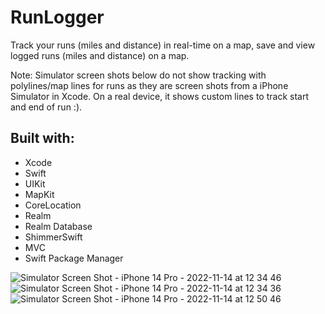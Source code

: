 # RunLogger
Track your runs (miles and distance) in real-time on a map, save and view logged runs (miles and distance) on a map.  

Note: Simulator screen shots below do not show tracking with polylines/map lines for runs as they are screen shots from a iPhone Simulator in Xcode.  On a real device, it shows custom lines to track start and end of run :).

## Built with:
- Xcode
- Swift
- UIKit
- MapKit
- CoreLocation
- Realm
- Realm Database
- ShimmerSwift
- MVC
- Swift Package Manager

![Simulator Screen Shot - iPhone 14 Pro - 2022-11-14 at 12 34 46](https://user-images.githubusercontent.com/48499265/201752216-21a49f65-b328-4659-8714-a91db895a47f.png)
![Simulator Screen Shot - iPhone 14 Pro - 2022-11-14 at 12 34 36](https://user-images.githubusercontent.com/48499265/201752231-062820d6-7500-4411-882b-704c5dd7505e.png)
![Simulator Screen Shot - iPhone 14 Pro - 2022-11-14 at 12 50 46](https://user-images.githubusercontent.com/48499265/201752639-573d4beb-4808-4a50-b20c-727159e99bbf.png)
